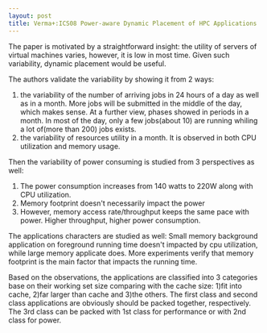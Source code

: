 ```yaml
---
layout: post
title: Verma+:ICS08 Power-aware Dynamic Placement of HPC Applications
---
```


The paper is motivated by a straightforward insight: the utility of servers of virtual machines varies, however, it is low in most time. Given such variability, dynamic placement would be useful.

The authors validate the variability by showing it from 2 ways:
1.  the variability of the number of arriving jobs in 24 hours of a day as well as in a month. More jobs will be submitted in the middle of the day, which makes sense. At a further view, phases showed in periods in a month. In most of the day, only a few jobs(about 10) are running whiling a lot of(more than 200) jobs exists.
2.  the variability of resources utility in a month. It is observed in both CPU utilization and memory usage.

Then the variability of power consuming is studied from 3 perspectives as well:
1.  The power consumption increases from 140 watts to 220W along with CPU utilization.
2.  Memory footprint doesn't necessarily impact the power
3.  However, memory access rate/throughput keeps the same pace with power. Higher throughput, higher power consumption.

The applications characters are studied as well: Small memory background application on foreground running time doesn't impacted by cpu utilization, while large memory applicate does. More experiments verify that memory footprint is the main factor that impacts the running time.

Based on the observations, the applications are classified into 3 categories base on their working set size comparing with the cache size: 1)fit into cache, 2)far larger than cache and 3)the others. The first class and second class applications are obviously should be packed together, respectively. The 3rd class can be packed with 1st class for performance or with 2nd class for power.
